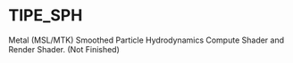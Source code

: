 # TIPE_SPH

Metal (MSL/MTK) Smoothed Particle Hydrodynamics Compute Shader and Render Shader.
(Not Finished)

